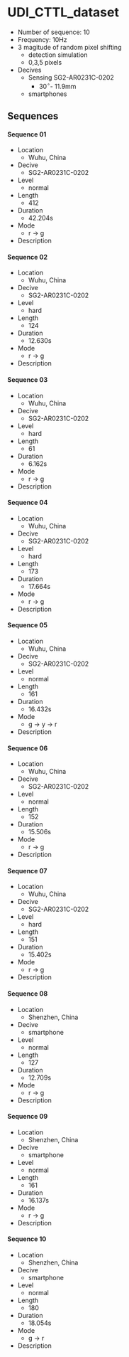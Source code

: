 # UDI_CTTL_dataset
* Number of sequence: 10
* Frequency: 10Hz
* 3 magitude of random pixel shifting
  * detection simulation
  * 0,3,5 pixels
* Decives
  * Sensing SG2-AR0231C-0202
    * 30$^{\circ}$- 11.9mm
  * smartphones

## Sequences
#### Sequence 01
* Location
  * Wuhu, China
* Decive
  * SG2-AR0231C-0202
* Level
  * normal
* Length
  * 412
* Duration
  * 42.204s
* Mode
  * r -> g
* Description
#### Sequence 02
* Location
  * Wuhu, China
* Decive
  * SG2-AR0231C-0202
* Level
  * hard
* Length
  * 124
* Duration
  * 12.630s
* Mode
  * r -> g
* Description
#### Sequence 03
* Location
  * Wuhu, China
* Decive
  * SG2-AR0231C-0202
* Level
  * hard
* Length
  * 61
* Duration
  * 6.162s
* Mode
  * r -> g
* Description
#### Sequence 04
* Location
  * Wuhu, China
* Decive
  * SG2-AR0231C-0202
* Level
  * hard
* Length
  * 173
* Duration
  * 17.664s
* Mode
  * r -> g
* Description
#### Sequence 05
* Location
  * Wuhu, China
* Decive
  * SG2-AR0231C-0202
* Level
  * normal
* Length
  * 161
* Duration
  * 16.432s
* Mode
  * g -> y -> r
* Description
#### Sequence 06
* Location
  * Wuhu, China
* Decive
  * SG2-AR0231C-0202
* Level
  * normal
* Length
  * 152
* Duration
  * 15.506s
* Mode
  * r -> g
* Description
#### Sequence 07
* Location
  * Wuhu, China
* Decive
  * SG2-AR0231C-0202
* Level
  * hard
* Length
  * 151
* Duration
  * 15.402s
* Mode
  * r -> g
* Description
#### Sequence 08
* Location
  * Shenzhen, China
* Decive
  * smartphone
* Level
  * normal
* Length
  * 127
* Duration
  * 12.709s
* Mode
  * r -> g
* Description
#### Sequence 09
* Location
  * Shenzhen, China
* Decive
  * smartphone
* Level
  * normal
* Length
  * 161
* Duration
  * 16.137s
* Mode
  * r -> g
* Description
#### Sequence 10
* Location
  * Shenzhen, China
* Decive
  * smartphone
* Level
  * normal
* Length
  * 180
* Duration
  * 18.054s
* Mode
  * g -> r
* Description
